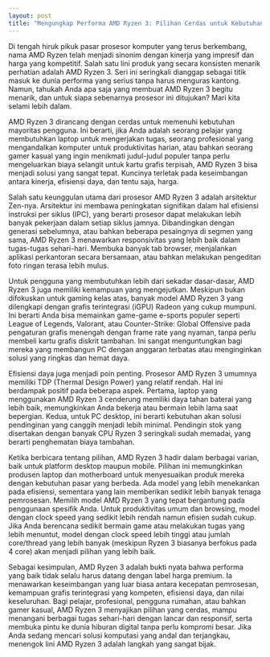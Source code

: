 ```yaml
---
layout: post
title: "Mengungkap Performa AMD Ryzen 3: Pilihan Cerdas untuk Kebutuhan Sehari-hari"
---
```


Di tengah hiruk pikuk pasar prosesor komputer yang terus berkembang, nama AMD Ryzen telah menjadi sinonim dengan kinerja yang impresif dan harga yang kompetitif. Salah satu lini produk yang secara konsisten menarik perhatian adalah AMD Ryzen 3. Seri ini seringkali dianggap sebagai titik masuk ke dunia performa yang serius tanpa harus menguras kantong. Namun, tahukah Anda apa saja yang membuat AMD Ryzen 3 begitu menarik, dan untuk siapa sebenarnya prosesor ini ditujukan? Mari kita selami lebih dalam.

AMD Ryzen 3 dirancang dengan cerdas untuk memenuhi kebutuhan mayoritas pengguna. Ini berarti, jika Anda adalah seorang pelajar yang membutuhkan laptop untuk mengerjakan tugas, seorang profesional yang mengandalkan komputer untuk produktivitas harian, atau bahkan seorang gamer kasual yang ingin menikmati judul-judul populer tanpa perlu mengeluarkan biaya selangit untuk kartu grafis terpisah, AMD Ryzen 3 bisa menjadi solusi yang sangat tepat. Kuncinya terletak pada keseimbangan antara kinerja, efisiensi daya, dan tentu saja, harga.

Salah satu keunggulan utama dari prosesor AMD Ryzen 3 adalah arsitektur Zen-nya. Arsitektur ini membawa peningkatan signifikan dalam hal efisiensi instruksi per siklus (IPC), yang berarti prosesor dapat melakukan lebih banyak pekerjaan dalam setiap siklus jamnya. Dibandingkan dengan generasi sebelumnya, atau bahkan beberapa pesaingnya di segmen yang sama, AMD Ryzen 3 menawarkan responsivitas yang lebih baik dalam tugas-tugas sehari-hari. Membuka banyak tab browser, menjalankan aplikasi perkantoran secara bersamaan, atau bahkan melakukan pengeditan foto ringan terasa lebih mulus.

Untuk pengguna yang membutuhkan lebih dari sekadar dasar-dasar, AMD Ryzen 3 juga memiliki kemampuan yang mengejutkan. Meskipun bukan difokuskan untuk gaming kelas atas, banyak model AMD Ryzen 3 yang dilengkapi dengan grafis terintegrasi (iGPU) Radeon yang cukup mumpuni. Ini berarti Anda bisa memainkan game-game e-sports populer seperti League of Legends, Valorant, atau Counter-Strike: Global Offensive pada pengaturan grafis menengah dengan frame rate yang nyaman, tanpa perlu membeli kartu grafis diskrit tambahan. Ini sangat menguntungkan bagi mereka yang membangun PC dengan anggaran terbatas atau menginginkan solusi yang ringkas dan hemat daya.

Efisiensi daya juga menjadi poin penting. Prosesor AMD Ryzen 3 umumnya memiliki TDP (Thermal Design Power) yang relatif rendah. Hal ini berdampak positif pada beberapa aspek. Pertama, laptop yang menggunakan AMD Ryzen 3 cenderung memiliki daya tahan baterai yang lebih baik, memungkinkan Anda bekerja atau bermain lebih lama saat bepergian. Kedua, untuk PC desktop, ini berarti kebutuhan akan solusi pendinginan yang canggih menjadi lebih minimal. Pendingin stok yang disertakan dengan banyak CPU Ryzen 3 seringkali sudah memadai, yang berarti penghematan biaya tambahan.

Ketika berbicara tentang pilihan, AMD Ryzen 3 hadir dalam berbagai varian, baik untuk platform desktop maupun mobile. Pilihan ini memungkinkan produsen laptop dan motherboard untuk menyesuaikan produk mereka dengan kebutuhan pasar yang berbeda. Ada model yang lebih menekankan pada efisiensi, sementara yang lain memberikan sedikit lebih banyak tenaga pemrosesan. Memilih model AMD Ryzen 3 yang tepat bergantung pada penggunaan spesifik Anda. Untuk produktivitas umum dan browsing, model dengan clock speed yang sedikit lebih rendah namun efisien sudah cukup. Jika Anda berencana sedikit bermain game atau melakukan tugas yang lebih menuntut, model dengan clock speed lebih tinggi atau jumlah core/thread yang lebih banyak (meskipun Ryzen 3 biasanya berfokus pada 4 core) akan menjadi pilihan yang lebih baik.

Sebagai kesimpulan, AMD Ryzen 3 adalah bukti nyata bahwa performa yang baik tidak selalu harus datang dengan label harga premium. Ia menawarkan keseimbangan yang luar biasa antara kecepatan pemrosesan, kemampuan grafis terintegrasi yang kompeten, efisiensi daya, dan nilai keseluruhan. Bagi pelajar, profesional, pengguna rumahan, atau bahkan gamer kasual, AMD Ryzen 3 menyajikan pilihan yang cerdas, mampu menangani berbagai tugas sehari-hari dengan lancar dan responsif, serta membuka pintu ke dunia hiburan digital tanpa perlu kompromi besar. Jika Anda sedang mencari solusi komputasi yang andal dan terjangkau, menengok lini AMD Ryzen 3 adalah langkah yang sangat bijak.
